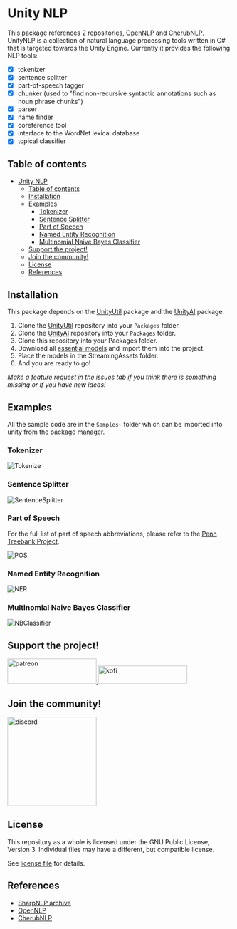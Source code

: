 # Unity NLP

This package references 2 repositories, [OpenNLP](https://github.com/AlexPoint/OpenNlp) and [CherubNLP](https://github.com/SciSharp/CherubNLP). UnityNLP is a collection of natural language processing tools written in C# that is targeted towards the Unity Engine. Currently it provides the following NLP tools:
- [x] tokenizer
- [x] sentence splitter
- [x] part-of-speech tagger
- [x] chunker (used to "find non-recursive syntactic annotations such as noun phrase chunks")
- [x] parser
- [x] name finder
- [x] coreference tool
- [x] interface to the WordNet lexical database
- [x] topical classifier

## Table of contents
- [Unity NLP](#unity-nlp)
  - [Table of contents](#table-of-contents)
  - [Installation](#installation)
  - [Examples](#examples)
    - [Tokenizer](#tokenizer)
    - [Sentence Splitter](#sentence-splitter)
    - [Part of Speech](#part-of-speech)
    - [Named Entity Recognition](#named-entity-recognition)
    - [Multinomial Naive Bayes Classifier](#multinomial-naive-bayes-classifier)
  - [Support the project!](#support-the-project)
  - [Join the community!](#join-the-community)
  - [License](#license)
  - [References](#references)

## Installation

This package depends on the [UnityUtil](https://github.com/voxell-tech/UnityUtil) package and the [UnityAI](https://github.com/voxell-tech/UnityAI) package.

1. Clone the [UnityUtil](https://github.com/voxell-tech/UnityUtil) repository into your `Packages` folder.
2. Clone the [UnityAI](https://github.com/voxell-tech/UnityAI) repository into your `Packages` folder.
3. Clone this repository into your Packages folder.
4. Download all [essential models](https://drive.google.com/file/d/19bD2h0LBIArczYtQMHuoqdNRuUZrWdOX/view?usp=sharing) and import them into the project.
5. Place the models in the StreamingAssets folder.
6. And you are ready to go!

*Make a feature request in the issues tab if you think there is something missing or if you have new ideas!*

## Examples

All the sample code are in the `Samples~` folder which can be imported into unity from the package manager.

### Tokenizer

![Tokenize](Pictures~/TokenizerExample.png)

### Sentence Splitter

![SentenceSplitter](Pictures~/SentenceSplitterExample.png)

### Part of Speech

For the full list of part of speech abbreviations, please refer to the [Penn Treebank Project](https://www.ling.upenn.edu/courses/Fall_2003/ling001/penn_treebank_pos.html).

![POS](Pictures~/POSTaggerExample.png)

### Named Entity Recognition

![NER](Pictures~/NamedEntityRecognitionExample.png)

### Multinomial Naive Bayes Classifier

![NBClassifier](Pictures~/MultinomialNaiveBayesClassifierExample.png)

## Support the project!

<a href="https://www.patreon.com/voxelltech" target="_blank">
  <img src="https://teaprincesschronicles.files.wordpress.com/2020/03/support-me-on-patreon.png" alt="patreon" width="200px" height="56px"/>
</a>

<a href ="https://ko-fi.com/voxelltech" target="_blank">
  <img src="https://uploads-ssl.webflow.com/5c14e387dab576fe667689cf/5cbed8a4cf61eceb26012821_SupportMe_red.png" alt="kofi" width="200px" height="40px"/>
</a>

## Join the community!

<a href ="https://discord.gg/WDBnuNH" target="_blank">
  <img src="https://gist.githubusercontent.com/nixon-voxell/e7ba303906080ffdf65b106f684801b5/raw/65b0338d5f4e82f700d3c9f14ec9fc62f3fd278e/JoinVXDiscord.svg" alt="discord" width="200px" height="200px"/>
</a>


## License

This repository as a whole is licensed under the GNU Public License, Version 3. Individual files may have a different, but compatible license.

See [license file](./LICENSE) for details.

## References

- [SharpNLP archive](https://archive.codeplex.com/?p=sharpnlp)
- [OpenNLP](https://github.com/AlexPoint/OpenNlp)
- [CherubNLP](https://github.com/SciSharp/CherubNLP)
